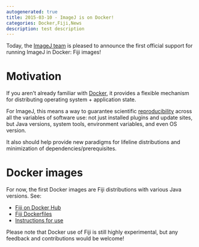```yaml
---
autogenerated: true
title: 2015-03-10 - ImageJ is on Docker!
categories: Docker,Fiji,News
description: test description
---
```


Today, the [ImageJ team](/about/contributors) is pleased to announce the first official support for running ImageJ in Docker: Fiji images!

Motivation
==========

If you aren't already familiar with [Docker](https://www.docker.com/), it provides a flexible mechanism for distributing operating system + application state.

For ImageJ, this means a way to guarantee scientific [reproducibility](/develop/architecture#reproducible-builds) across all the variables of software use: not just installed plugins and update sites, but Java versions, system tools, environment variables, and even OS version.

It also should help provide new paradigms for lifeline distributions and minimization of dependencies/prerequisites.

Docker images
=============

For now, the first Docker images are Fiji distributions with various Java versions. See:

-   [Fiji on Docker Hub](https://registry.hub.docker.com/u/fiji/fiji/)
-   [Fiji Dockerfiles](https://github.com/fiji/dockerfiles)
-   [Instructions for use](/plugins/docker)

Please note that Docker use of Fiji is still highly experimental, but any feedback and contributions would be welcome!

  
